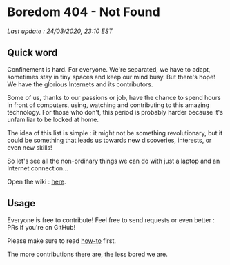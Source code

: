 # Boredom 404 - Not Found

_Last update : 24/03/2020, 23:10 EST_

## Quick word
Confinement is hard. For everyone. We're separated, we have to adapt, 
sometimes stay in tiny spaces and keep our mind busy. But there's hope! We have the glorious Internets and its contributors.

Some of us, thanks to our passions or job, have the chance to spend hours in front of computers, 
using, watching and contributing to this amazing technology. For those who don't, this period is probably harder 
because it's unfamiliar to be locked at home.

The idea of this list is simple : it might not be something revolutionary, but it could be something
that leads us towards new discoveries, interests, or even new skills! 

So let's see all the non-ordinary things we can do with just a laptop and an Internet connection...

Open the wiki : [here](https://github.com/flplatet/boredom-404/wiki).

## Usage

Everyone is free to contribute! Feel free to send requests or even better : PRs if you're on GitHub!

Please make sure to read [how-to](https://github.com/flplatet/boredom-404/blob/master/CONTRIBUTING.md) first.

The more contributions there are, the less bored we are.
